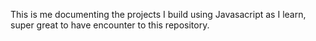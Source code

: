 This is me documenting the projects I build using Javasacript as I learn, super great to have encounter to this repository.
